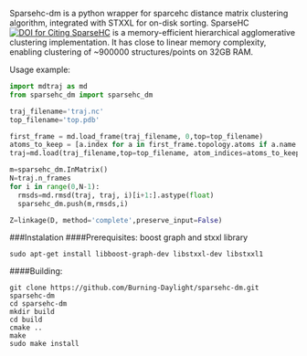 Sparsehc-dm is a python wrapper for sparcehc distance matrix clustering algorithm, integrated with STXXL for on-disk sorting. SparseHC [![DOI for Citing SparseHC](https://img.shields.io/badge/DOI-10.1016%2Fj.procs.2014.05.001-blue.svg)](http://dx.doi.org/10.1016/j.procs.2014.05.001) is a memory-efficient hierarchical agglomerative clustering implementation. It has close to linear memory complexity, enabling clustering of ~900000 structures/points on 32GB RAM.

Usage example:
```python
import mdtraj as md
from sparsehc_dm import sparsehc_dm

traj_filename='traj.nc'
top_filename='top.pdb'

first_frame = md.load_frame(traj_filename, 0,top=top_filename)
atoms_to_keep = [a.index for a in first_frame.topology.atoms if a.name == 'CA']
traj=md.load(traj_filename,top=top_filename, atom_indices=atoms_to_keep)

m=sparsehc_dm.InMatrix()
N=traj.n_frames
for i in range(0,N-1):
  rmsds=md.rmsd(traj, traj, i)[i+1:].astype(float)
  sparsehc_dm.push(m,rmsds,i)

Z=linkage(D, method='complete',preserve_input=False)
```
###Instalation
####Prerequisites: boost graph and stxxl library
```
sudo apt-get install libboost-graph-dev libstxxl-dev libstxxl1
```
####Building:
```
git clone https://github.com/Burning-Daylight/sparsehc-dm.git sparsehc-dm
cd sparsehc-dm
mkdir build
cd build
cmake ..
make
sudo make install
```